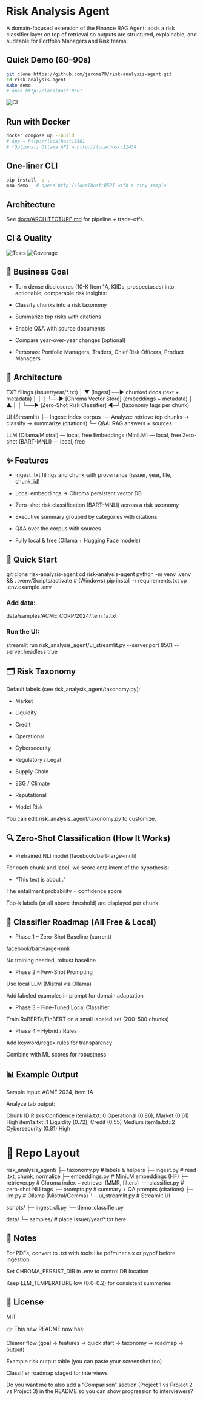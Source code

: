 # Risk Analysis Agent

A domain-focused extension of the Finance RAG Agent: adds a risk classifier layer on top of retrieval so outputs are structured, explainable, and auditable for Portfolio Managers and Risk teams.

## Quick Demo (60–90s)
```bash
git clone https://github.com/jerome79/risk-analysis-agent.git
cd risk-analysis-agent
make demo
# open http://localhost:8501
```

![CI](https://github.com/jerome79/risk-analysis-agent/actions/workflows/ci.yml/badge.svg)


## Run with Docker
```bash
docker compose up --build
# App → http://localhost:8501
# (Optional) Ollama API → http://localhost:11434
```

## One-liner CLI
```bash
pip install -e .
msa demo   # opens http://localhost:8501 with a tiny sample
```
## Architecture
See [docs/ARCHITECTURE.md](docs/ARCHITECTURE.md) for pipeline + trade-offs.

## CI & Quality
![Tests](https://img.shields.io/badge/tests-passing-brightgreen)
![Coverage](https://img.shields.io/badge/coverage-70%25+-blue)


## 🎯 Business Goal

* Turn dense disclosures (10-K Item 1A, KIIDs, prospectuses) into actionable, comparable risk insights:

* Classify chunks into a risk taxonomy

* Summarize top risks with citations

* Enable Q&A with source documents

* Compare year-over-year changes (optional)

* Personas: Portfolio Managers, Traders, Chief Risk Officers, Product Managers.

## 🧱 Architecture
TXT filings (issuer/year/*.txt)
│
▼
[Ingest] ──► chunked docs (text + metadata)
│ │
│ └──► [Chroma Vector Store] (embeddings + metadata)
│ ▲
│ │
└──► [Zero-Shot Risk Classifier] ◄─┘ (taxonomy tags per chunk)

UI (Streamlit)
├─ Ingest: index corpus
├─ Analyze: retrieve top chunks → classify → summarize (citations)
└─ Q&A: RAG answers + sources

LLM (Ollama/Mistral) — local, free
Embeddings (MiniLM) — local, free
Zero-shot (BART-MNLI) — local, free

## ✨ Features

* Ingest .txt filings and chunk with provenance (issuer, year, file, chunk_id)

* Local embeddings → Chroma persistent vector DB

* Zero-shot risk classification (BART-MNLI) across a risk taxonomy

* Executive summary grouped by categories with citations

* Q&A over the corpus with sources

* Fully local & free (Ollama + Hugging Face models)

## 🚀 Quick Start
git clone <repo> risk-analysis-agent
cd risk-analysis-agent
python -m venv .venv && . .venv/Scripts/activate   # (Windows)
pip install -r requirements.txt
cp .env.example .env

### Add data:
data/samples/ACME_CORP/2024/item_1a.txt

### Run the UI:
streamlit run risk_analysis_agent/ui_streamlit.py --server.port 8501 --server.headless true

## 🗂️ Risk Taxonomy

Default labels (see risk_analysis_agent/taxonomy.py):

* Market

* Liquidity

* Credit

* Operational

* Cybersecurity

* Regulatory / Legal

* Supply Chain

* ESG / Climate

* Reputational

* Model Risk

You can edit risk_analysis_agent/taxonomy.py to customize.

## 🔍 Zero-Shot Classification (How It Works)

* Pretrained NLI model (facebook/bart-large-mnli)

For each chunk and label, we score entailment of the hypothesis:

* “This text is about <label>.”

The entailment probability = confidence score

Top-k labels (or all above threshold) are displayed per chunk

## 🔮 Classifier Roadmap (All Free & Local)

* Phase 1 – Zero-Shot Baseline (current)

facebook/bart-large-mnli

No training needed, robust baseline

* Phase 2 – Few-Shot Prompting

Use local LLM (Mistral via Ollama)

Add labeled examples in prompt for domain adaptation

* Phase 3 – Fine-Tuned Local Classifier

Train RoBERTa/FinBERT on a small labeled set (200–500 chunks)

* Phase 4 – Hybrid / Rules

Add keyword/regex rules for transparency

Combine with ML scores for robustness

## 📊 Example Output

Sample input: ACME 2024, Item 1A

Analyze tab output:

Chunk ID	Risks	Confidence
item1a.txt::0	Operational (0.86), Market (0.61)	High
item1a.txt::1	Liquidity (0.72), Credit (0.55)	Medium
item1a.txt::2	Cybersecurity (0.81)	High



# 🧪 Repo Layout
risk_analysis_agent/
  ├─ taxonomy.py      # labels & helpers
  ├─ ingest.py        # read .txt, chunk, normalize
  ├─ embeddings.py    # MiniLM embeddings (HF)
  ├─ retriever.py     # Chroma index + retriever (MMR, filters)
  ├─ classifier.py    # zero-shot NLI tags
  ├─ prompts.py       # summary + QA prompts (citations)
  ├─ llm.py           # Ollama (Mistral/Gemma)
  └─ ui_streamlit.py  # Streamlit UI

scripts/
  ├─ ingest_cli.py
  └─ demo_classifier.py

data/
  └─ samples/         # place issuer/year/*.txt here

## 🧰 Notes

For PDFs, convert to .txt with tools like pdfminer.six or pypdf before ingestion

Set CHROMA_PERSIST_DIR in .env to control DB location

Keep LLM_TEMPERATURE low (0.0–0.2) for consistent summaries

## 📜 License

MIT

👉 This new README now has:

Clearer flow (goal → features → quick start → taxonomy → roadmap → output)

Example risk output table (you can paste your screenshot too)

Classifier roadmap staged for interviews

Do you want me to also add a “Comparison” section (Project 1 vs Project 2 vs Project 3) in the README so you can show progression to interviewers?
